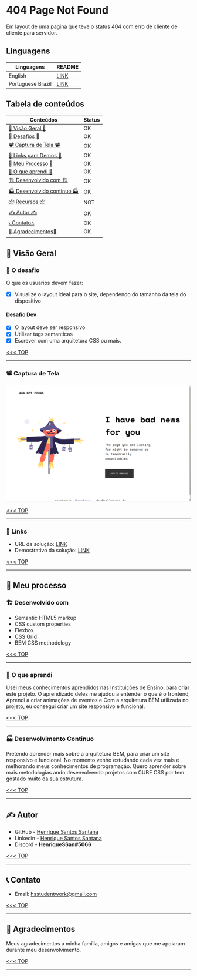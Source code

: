 # 404 Page Not Found

Em layout de uma pagina que teve o status 404 com erro de cliente de cliente para servidor.

## Linguagens

|Linguagens       |README           |
|-----------------|-----------------|
|English          |[LINK](lll)      |
|Portuguese Brazil|[LINK](./README_pt-br.md)      |

## Tabela de conteúdos

|Conteúdos                                                |Status|
|---------------------------------------------------------|------|
|[👀 Visão Geral 👀](#👀-visão-geral)                     |OK    |
|[🎯 Desafios 🎯](#🎯-o-desafio)                          |OK    |
|[📽️ Captura de Tela 📽️](#📽️-captura-de-tela)             |OK    |
|[🧪 Links para Demos 🧪](#🧪-links)                      |OK    |
|[👟 Meu Processo 👟](#👟-meu-processo)                   |OK    |
|[📖 O que aprendi 📖](#📖-o-que-aprendi)                 |OK    |
|[🏗️ Desenvolvido com 🏗️](#🏗️-desenvolvido-com)           |OK    |
|[🏭 Desenvolvido continuo 🏭](#🏭-desenvolvido-continuo) |OK    |
|[📦 Recursos 📦](#📦-recursos)                           |NOT   |
|[✍️ Autor ✍️](#✍️-autor)                                    |OK    |
|[📞 Contato 📞](#📞-contato)                             |OK    |
|[🎊 Agradecimentos🎊](#🎊-agradecimentos)                |OK    |
|                                                         |      |

## 👀 Visão Geral

### 🎯 O desafio

O que os usuarios devem fazer:

- [x] Visualize o layout ideal para o site, dependendo do tamanho da tela do dispositivo

#### Desafio Dev

- [x] O layout deve ser responsivo
- [x] Utilizar tags semanticas
- [x] Escrever com uma arquitetura  CSS ou mais.

[<<< TOP](#tabela-de-conteúdos)

------------------------------------------------------------------

### 📽️ Captura de Tela

![Image](./screenshot.png)

[<<< TOP](#tabela-de-conteúdos)

------------------------------------------------------------------

### 🧪 Links

- URL da solução: [LINK](https://404-not-found-page-nine.vercel.app/)
- Demostrativo da solução: [LINK](https://404-not-found-page-nine.vercel.app/)

[<<< TOP](#tabela-de-conteúdos)

------------------------------------------------------------------

## 👟 Meu processo

### 🏗️ Desenvolvido com

- Semantic HTML5 markup
- CSS custom properties
- Flexbox
- CSS Grid
- BEM CSS methodology

[<<< TOP](#tabela-de-conteúdos)

------------------------------------------------------------------

### 📖 O que aprendi

Usei meus conhecimentos aprendidos nas Instituições de Ensino, para criar este projeto. O aprendizado deles me ajudou a entender o que é o frontend, Aprendi a criar animações de eventos e Com a arquitetura BEM utilizada no projeto, eu consegui criar um site responsivo e funcional.

[<<< TOP](#tabela-de-conteúdos)

------------------------------------------------------------------

### 🏭 Desenvolvimento Continuo

Pretendo aprender mais sobre a arquitetura BEM, para criar um site responsivo e funcional. No momento venho estudando cada vez mais e melhorando meus conhecimentos de programação. Quero aprender sobre mais metodologias ando desenvolvendo projetos com CUBE CSS por tem gostado muito da sua estrutura.

[<<< TOP](#tabela-de-conteúdos)

------------------------------------------------------------------

## ✍️ Autor

- GitHub - [Henrique Santos Santana](https://github.com/HenriqueSSan/)
- Linkedin - [Henrique Santos Santana](https://linkedin.com/in/henrique-santos-santana)
- Discord - **HenriqueSSan#5066**

[<<< TOP](#tabela-de-conteúdos)

------------------------------------------------------------------

## 📞 Contato

- Email: [hsstudentwork@gmail.com](https://mail.to:hsstudentwork@gmail.com)

[<<< TOP](#tabela-de-conteúdos)

------------------------------------------------------------------

## 🎊 Agradecimentos

Meus agradecimentos a minha família, amigos e amigas que me apoiaram durante meu desenvolvimento.

[<<< TOP](#tabela-de-conteúdos)

------------------------------------------------------------------
